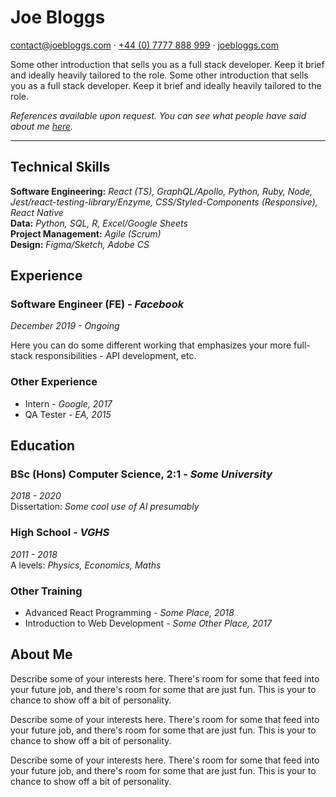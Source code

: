 <div class="page" id="p1"><h1 class="full-width">Joe Bloggs</h1>

<p class="full-width">
    <a href="mailto:contact@joebloggs.com">contact@joebloggs.com</a> · <a href="tel:+447777888999">+44 (0) 7777 888 999</a> · <a href="https://joebloggs.com">joebloggs.com</a>
</p>
 <p class="full-width">Some other introduction that sells you as a full stack developer. Keep it brief and ideally heavily tailored to the role. Some other introduction that sells you as a full stack developer. Keep it brief and ideally heavily tailored to the role.</p>

<p class="full-width"><i>References available upon request. You can see what people have said about me <a href="https://github.com/mcclowes/mcclowes/blob/master/recommendations.md">here</a>.</i></p>

<hr class="full-width"/>

<h2 id="technical-skills">Technical Skills</h2>
<p><strong>Software Engineering:</strong> <em>React (TS), GraphQL/Apollo, Python, Ruby, Node, Jest/react-testing-library/Enzyme, CSS/Styled-Components (Responsive), React Native</em><br><strong>Data:</strong> <em>Python, SQL, R, Excel/Google Sheets</em><br><strong>Project Management:</strong> <em>Agile (Scrum)</em><br><strong>Design:</strong> <em>Figma/Sketch, Adobe CS</em></p>
 <h2 id="experience">Experience</h2>
<h3 id="software-engineer-fe---facebook">Software Engineer (FE) <em>- Facebook</em></h3>
<p><em>December 2019 - Ongoing</em></p>
<p>Here you can do some different working that emphasizes your more full-stack responsibilities - API development, etc.</p>
<h3 id="other-experience">Other Experience</h3>
<ul>
<li>Intern <em>- Google, 2017</em></li>
<li>QA Tester <em>- EA, 2015</em></li>
</ul>
 <h2 id="education">Education</h2>
<h3 id="bsc-hons-computer-science-21---some-university">BSc (Hons) Computer Science, 2:1 <em>- Some University</em></h3>
<p><em>2018 - 2020</em><br>Dissertation: <em>Some cool use of AI presumably</em></p>
<h3 id="high-school---vghs">High School <em>- VGHS</em></h3>
<p><em>2011 - 2018</em><br>A levels: <em>Physics, Economics, Maths</em></p>
<h3 id="other-training">Other Training</h3>
<ul>
<li>Advanced React Programming <em>- Some Place, 2018</em></li>
<li>Introduction to Web Development <em>- Some Other Place, 2017</em></li>
</ul>
 <h2 id="about-me">About Me</h2>
<p>Describe some of your interests here. There&#39;s room for some that feed into your future job, and there&#39;s room for some that are just fun. This is your to chance to show off a bit of personality.</p>
<p>Describe some of your interests here. There&#39;s room for some that feed into your future job, and there&#39;s room for some that are just fun. This is your to chance to show off a bit of personality.</p>
<p>Describe some of your interests here. There&#39;s room for some that feed into your future job, and there&#39;s room for some that are just fun. This is your to chance to show off a bit of personality.</p>
</div>
